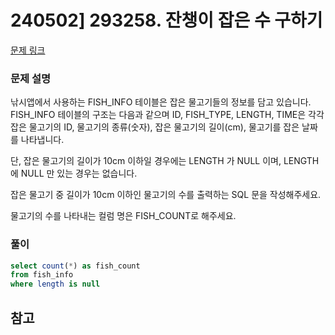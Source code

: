 # 240502] 293258. 잔챙이 잡은 수 구하기

[문제 링크](https://school.programmers.co.kr/learn/courses/30/lessons/293258)

### 문제 설명
낚시앱에서 사용하는 FISH_INFO 테이블은 잡은 물고기들의 정보를 담고 있습니다. FISH_INFO 테이블의 구조는 다음과 같으며 ID, FISH_TYPE, LENGTH, TIME은 각각 잡은 물고기의 ID, 물고기의 종류(숫자), 잡은 물고기의 길이(cm), 물고기를 잡은 날짜를 나타냅니다.  

단, 잡은 물고기의 길이가 10cm 이하일 경우에는 LENGTH 가 NULL 이며, LENGTH 에 NULL 만 있는 경우는 없습니다.  

잡은 물고기 중 길이가 10cm 이하인 물고기의 수를 출력하는 SQL 문을 작성해주세요.  

물고기의 수를 나타내는 컬럼 명은 FISH_COUNT로 해주세요.  

### 풀이
```sql
select count(*) as fish_count
from fish_info
where length is null
```

## 참고
